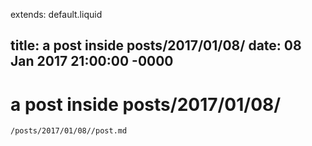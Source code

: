 extends: default.liquid

title: a post inside posts/2017/01/08/
date: 08 Jan 2017 21:00:00 -0000
---

# a post inside posts/2017/01/08/

```
/posts/2017/01/08//post.md
```